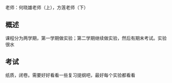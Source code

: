 老师：何晓雄老师（上），方莲老师（下）

## 概述

课程分为两学期，第一学期做实验；第二学期继续做实验，然后有期末考试。实验很水

## 考试

纸质，闭卷。需要好好看看一些复习提纲吧，最好每个实验都看看